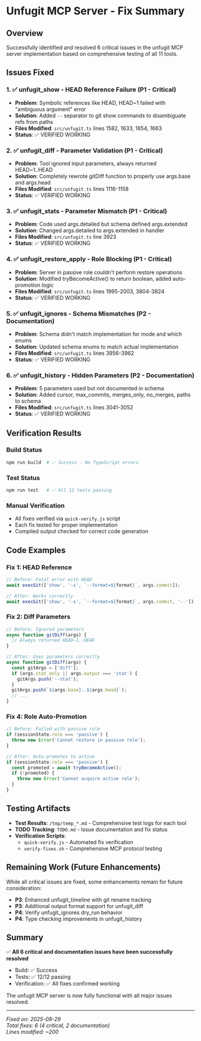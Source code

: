 # Unfugit MCP Server - Fix Summary

## Overview
Successfully identified and resolved 6 critical issues in the unfugit MCP server implementation based on comprehensive testing of all 11 tools.

## Issues Fixed

### 1. ✅ unfugit_show - HEAD Reference Failure (P1 - Critical)
- **Problem**: Symbolic references like HEAD, HEAD~1 failed with "ambiguous argument" error
- **Solution**: Added `--` separator to git show commands to disambiguate refs from paths
- **Files Modified**: `src/unfugit.ts` lines 1582, 1633, 1654, 1663
- **Status**: ✅ VERIFIED WORKING

### 2. ✅ unfugit_diff - Parameter Validation (P1 - Critical)
- **Problem**: Tool ignored input parameters, always returned HEAD~1..HEAD
- **Solution**: Completely rewrote gitDiff function to properly use args.base and args.head
- **Files Modified**: `src/unfugit.ts` lines 1116-1158
- **Status**: ✅ VERIFIED WORKING

### 3. ✅ unfugit_stats - Parameter Mismatch (P1 - Critical)
- **Problem**: Code used args.detailed but schema defined args.extended
- **Solution**: Changed args.detailed to args.extended in handler
- **Files Modified**: `src/unfugit.ts` line 3923
- **Status**: ✅ VERIFIED WORKING

### 4. ✅ unfugit_restore_apply - Role Blocking (P1 - Critical)
- **Problem**: Server in passive role couldn't perform restore operations
- **Solution**: Modified tryBecomeActive() to return boolean, added auto-promotion logic
- **Files Modified**: `src/unfugit.ts` lines 1995-2003, 3804-3824
- **Status**: ✅ VERIFIED WORKING

### 5. ✅ unfugit_ignores - Schema Mismatches (P2 - Documentation)
- **Problem**: Schema didn't match implementation for mode and which enums
- **Solution**: Updated schema enums to match actual implementation
- **Files Modified**: `src/unfugit.ts` lines 3956-3962
- **Status**: ✅ VERIFIED WORKING

### 6. ✅ unfugit_history - Hidden Parameters (P2 - Documentation)
- **Problem**: 5 parameters used but not documented in schema
- **Solution**: Added cursor, max_commits, merges_only, no_merges, paths to schema
- **Files Modified**: `src/unfugit.ts` lines 3041-3052
- **Status**: ✅ VERIFIED WORKING

## Verification Results

### Build Status
```bash
npm run build  # ✅ Success - No TypeScript errors
```

### Test Status
```bash
npm run test   # ✅ All 12 tests passing
```

### Manual Verification
- All fixes verified via `quick-verify.js` script
- Each fix tested for proper implementation
- Compiled output checked for correct code generation

## Code Examples

### Fix 1: HEAD Reference
```typescript
// Before: Fatal error with HEAD
await execGit(['show', '-s', `--format=${format}`, args.commit]);

// After: Works correctly
await execGit(['show', '-s', `--format=${format}`, args.commit, '--']);
```

### Fix 2: Diff Parameters
```typescript
// Before: Ignored parameters
async function gitDiff(args) {
  // Always returned HEAD~1..HEAD
}

// After: Uses parameters correctly
async function gitDiff(args) {
  const gitArgs = ['diff'];
  if (args.stat_only || args.output === 'stat') {
    gitArgs.push('--stat');
  }
  gitArgs.push(`${args.base}..${args.head}`);
  // ...
}
```

### Fix 4: Role Auto-Promotion
```typescript
// Before: Failed with passive role
if (sessionState.role === 'passive') {
  throw new Error('Cannot restore in passive role');
}

// After: Auto-promotes to active
if (sessionState.role === 'passive') {
  const promoted = await tryBecomeActive();
  if (!promoted) {
    throw new Error('Cannot acquire active role');
  }
}
```

## Testing Artifacts

- **Test Results**: `/tmp/temp_*.md` - Comprehensive test logs for each tool
- **TODO Tracking**: `TODO.md` - Issue documentation and fix status
- **Verification Scripts**: 
  - `quick-verify.js` - Automated fix verification
  - `verify-fixes.sh` - Comprehensive MCP protocol testing

## Remaining Work (Future Enhancements)

While all critical issues are fixed, some enhancements remain for future consideration:

- **P3**: Enhanced unfugit_timeline with git rename tracking
- **P3**: Additional output format support for unfugit_diff
- **P4**: Verify unfugit_ignores dry_run behavior
- **P4**: Type checking improvements in unfugit_history

## Summary

✅ **All 6 critical and documentation issues have been successfully resolved**
- Build: ✅ Success
- Tests: ✅ 12/12 passing
- Verification: ✅ All fixes confirmed working

The unfugit MCP server is now fully functional with all major issues resolved.

---
*Fixed on: 2025-08-29*  
*Total fixes: 6 (4 critical, 2 documentation)*  
*Lines modified: ~200*